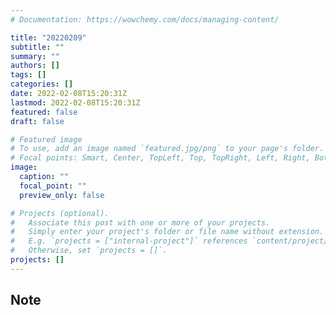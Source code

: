 ```yaml
---
# Documentation: https://wowchemy.com/docs/managing-content/

title: "20220209"
subtitle: ""
summary: ""
authors: []
tags: []
categories: []
date: 2022-02-08T15:20:31Z
lastmod: 2022-02-08T15:20:31Z
featured: false
draft: false

# Featured image
# To use, add an image named `featured.jpg/png` to your page's folder.
# Focal points: Smart, Center, TopLeft, Top, TopRight, Left, Right, BottomLeft, Bottom, BottomRight.
image:
  caption: ""
  focal_point: ""
  preview_only: false

# Projects (optional).
#   Associate this post with one or more of your projects.
#   Simply enter your project's folder or file name without extension.
#   E.g. `projects = ["internal-project"]` references `content/project/deep-learning/index.md`.
#   Otherwise, set `projects = []`.
projects: []
---
```


## Note

